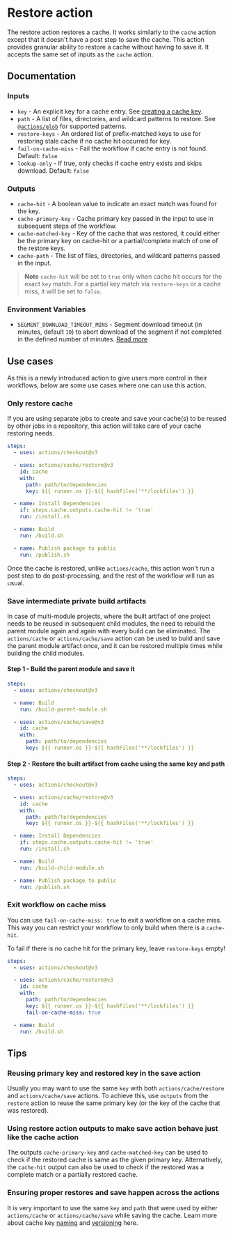 # Restore action

The restore action restores a cache. It works similarly to the `cache` action except that it doesn't have a post step to save the cache. This action provides granular ability to restore a cache without having to save it. It accepts the same set of inputs as the `cache` action.

## Documentation

### Inputs

* `key` - An explicit key for a cache entry. See [creating a cache key](../README.md#creating-a-cache-key).
* `path` - A list of files, directories, and wildcard patterns to restore. See [`@actions/glob`](https://github.com/actions/toolkit/tree/main/packages/glob) for supported patterns.
* `restore-keys` - An ordered list of prefix-matched keys to use for restoring stale cache if no cache hit occurred for key.
* `fail-on-cache-miss` - Fail the workflow if cache entry is not found. Default: `false`
* `lookup-only` - If true, only checks if cache entry exists and skips download. Default: `false`

### Outputs

* `cache-hit` - A boolean value to indicate an exact match was found for the key.
* `cache-primary-key` - Cache primary key passed in the input to use in subsequent steps of the workflow.
* `cache-matched-key` - Key of the cache that was restored, it could either be the primary key on cache-hit or a partial/complete match of one of the restore keys.
* `cache-path` - The list of files, directories, and wildcard patterns passed in the input.

> **Note**
`cache-hit` will be set to `true` only when cache hit occurs for the exact `key` match. For a partial key match via `restore-keys` or a cache miss, it will be set to `false`.

### Environment Variables

* `SEGMENT_DOWNLOAD_TIMEOUT_MINS` - Segment download timeout (in minutes, default `10`) to abort download of the segment if not completed in the defined number of minutes. [Read more](https://github.com/actions/cache/blob/main/tips-and-workarounds.md#cache-segment-restore-timeout)

## Use cases

As this is a newly introduced action to give users more control in their workflows, below are some use cases where one can use this action.

### Only restore cache

If you are using separate jobs to create and save your cache(s) to be reused by other jobs in a repository, this action will take care of your cache restoring needs.

```yaml
steps:
  - uses: actions/checkout@v3

  - uses: actions/cache/restore@v3
    id: cache
    with:
      path: path/to/dependencies
      key: ${{ runner.os }}-${{ hashFiles('**/lockfiles') }}

  - name: Install Dependencies
    if: steps.cache.outputs.cache-hit != 'true'
    run: /install.sh

  - name: Build
    run: /build.sh

  - name: Publish package to public
    run: /publish.sh
```

Once the cache is restored, unlike `actions/cache`, this action won't run a post step to do post-processing, and the rest of the workflow will run as usual.

### Save intermediate private build artifacts

In case of multi-module projects, where the built artifact of one project needs to be reused in subsequent child modules, the need to rebuild the parent module again and again with every build can be eliminated. The `actions/cache` or `actions/cache/save` action can be used to build and save the parent module artifact once, and it can be restored multiple times while building the child modules.

#### Step 1 - Build the parent module and save it

```yaml
steps:
  - uses: actions/checkout@v3

  - name: Build
    run: /build-parent-module.sh

  - uses: actions/cache/save@v3
    id: cache
    with:
      path: path/to/dependencies
      key: ${{ runner.os }}-${{ hashFiles('**/lockfiles') }}
```

#### Step 2 - Restore the built artifact from cache using the same key and path

```yaml
steps:
  - uses: actions/checkout@v3

  - uses: actions/cache/restore@v3
    id: cache
    with:
      path: path/to/dependencies
      key: ${{ runner.os }}-${{ hashFiles('**/lockfiles') }}

  - name: Install Dependencies
    if: steps.cache.outputs.cache-hit != 'true'
    run: /install.sh

  - name: Build
    run: /build-child-module.sh

  - name: Publish package to public
    run: /publish.sh
```

### Exit workflow on cache miss

You can use `fail-on-cache-miss: true` to exit a workflow on a cache miss. This way you can restrict your workflow to only build when there is a `cache-hit`.

To fail if there is no cache hit for the primary key, leave `restore-keys` empty!

```yaml
steps:
  - uses: actions/checkout@v3

  - uses: actions/cache/restore@v3
    id: cache
    with:
      path: path/to/dependencies
      key: ${{ runner.os }}-${{ hashFiles('**/lockfiles') }}
      fail-on-cache-miss: true

  - name: Build
    run: /build.sh
```

## Tips

### Reusing primary key and restored key in the save action

Usually you may want to use the same `key` with both `actions/cache/restore` and `actions/cache/save` actions. To achieve this, use `outputs` from the `restore` action to reuse the same primary key (or the key of the cache that was restored).

### Using restore action outputs to make save action behave just like the cache action

The outputs `cache-primary-key` and `cache-matched-key` can be used to check if the restored cache is same as the given primary key. Alternatively, the `cache-hit` output can also be used to check if the restored was a complete match or a partially restored cache.

### Ensuring proper restores and save happen across the actions

It is very important to use the same `key` and `path` that were used by either `actions/cache` or `actions/cache/save` while saving the cache. Learn more about cache key [naming](https://github.com/actions/cache#creating-a-cache-key) and [versioning](https://github.com/actions/cache#cache-version) here.
